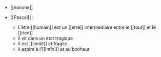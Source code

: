 - [[homme]]

- [[Pascal]] : 
	- L’être [[humain]] est un [[être]] intermédiaire entre le [[tout]] et le [[rien]]
	- il vit dans un état tragique
    - il est [[limité]] et fragile
    - il aspire à l'[[Infini]] et au bonheur